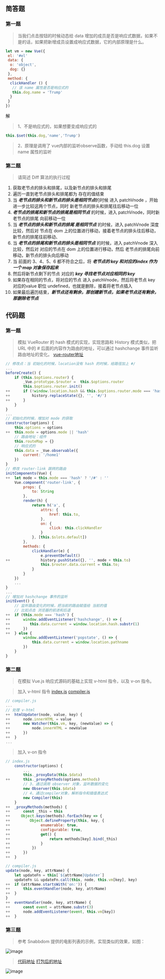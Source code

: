 ## 简答题
### 第一题
> 当我们点击按钮的时候动态给 data 增加的成员是否是响应式数据，如果不是的话，如果把新增成员设置成响应式数据，它的内部原理是什么。

```js
let vm = new Vue({
 el: '#el'
 data: {
  o: 'object',
  dog: {}
 },
 method: {
  clickHandler () {
   // 该 name 属性是否是响应式的
   this.dog.name = 'Trump'
  }
 }
})
```
解
> 1、不是响应式的，如果想要变成响应式的
```js
this.$set(this.dog,'name','Trump')
```
> 2、原理是调用了 vue内部的监听observe函数，手动给 this.dog 设置name 属性的监听

### 第二题
> 请简述 Diff 算法的执行过程

1. 获取老节点的排头和排尾，以及新节点的排头和排尾
2. 遍历一直到老节点排头和排尾都为 存在的值结束
3. 当 ***老节点的排头和新节点的排头是相同节点***的时候 进入 patchVnode ，开始进一步比较这两个节点，同时 新老节点的排头和排尾往后移动一位
4. ***老节点的排尾和新节点的排尾是相同节点*** 的时候，进入 patchVnode，同时新老节点的排尾 向前移动一位
5. 当 ***老节点的排头和新节点的排尾 是相同节点*** 的时候，进入 patchVnode 深度比较，然后对 节点在 dom 上的位置进行移动，接着老节点的排头往后移动，新节点的排尾往前移动、
6. 当 ***老节点的排尾和新节点的排头是相同节点*** 的时候，进入 patchVnode 深入比较，然后对 对应的节点在 dom 上的位置进行移动，然后 老节点的排尾向前移动，新节点的排头向后移动
7. 当 前面的 3、4、5、6 都不符合之后，将 ***老节点的 key 和对应的index 作为一个 map 对象保存起来***
8. 然后将新节点剩下的节点 对应的 ***key 寻找老节点对应相同的 key***
9. 如果存在相同的节点，将对应的节点 进入 patchVnode，然后将老节点 key 对应的value 职位 undefined，也就是删除，接着将老节点插入
10. 如果最后遍历结束，***新节点还有剩余，那创建新节点，如果老节点还有剩余，那删除老节点***


## 代码题
### 第一题
> 模拟 VueRouter 的 hash 模式的实现，实现思路和 History 模式类似，把 URL 中的 # 后面的内容作为路由的地址，可以通过 hashchange 事件监听路由地址的变化。
> [vue-router地址](https://github.com/dongceha/homework/blob/master/fed-e-task-03-01/code/vue-router/index.js)
```js
// 修改点：当 初始化的时候，location没有 hash 的时候，给路径加上 #/
...
beforeCreate() {
    if (this.$options.router) {
        _Vue.prototype.$router =  this.$options.router
        this.$options.router.init()
++      if (!window.location.hash && this.$options.router.mode === 'hash') {
++          history.replaceState({}, '', '#/')
++      }
    }
}
...
// 初始化的时候，增加对 mode 的获取
constructor(options) {
    this.options = options
++  this.mode = options.mode || 'hash'
    // 路由地址：组件
    this.routeMap = {}
    // 响应式的 
    this.data = _Vue.observable({
        current: '/home1'
    })
}
// 修改 router-link 跳转的路由
initComponents(Vue) {
++  let mode = this.mode === 'hash' ? '/#' : ''
    Vue.component('router-link', {
        props: {
            to: String
        },
        render(h) {
            return h('a', {
                attrs: {
                    href: this.to,
                },
                on: {
                    click: this.clickHandler
                }
            }, [this.$slots.default])
        },
        methods: {
            clickHandler(e) {
                e.preventDefault()
++              history.pushState({}, '', mode + this.to)
                this.$router.data.current = this.to;
            } 
        }
    })
    ...
}
...
// 增加对 hashchange 事件的监听
initEvent() {
    // 监听路由变化的时候，把当前的路由赋值给 当前的值
    // 比如点击 浏览器的前进和后退
++  if (this.mode === 'hash') {
++      window.addEventListener('hashchange', () => {
++         this.data.current = window.location.hash.substr(1)
++      })
++  } else {
        window.addEventListener('popstate', () => {
            this.data.current = window.location.pathname
        })
    }
}
```

### 第二题
> 在模拟 Vue.js 响应式源码的基础上实现 v-html 指令，以及 v-on 指令。

> 加入 v-html 指令 [index.js](https://github.com/dongceha/homework/blob/master/fed-e-task-03-01/code/vue-observe/js/index.js) [compiler.js](https://github.com/dongceha/homework/blob/master/fed-e-task-03-01/code/vue-observe/js/compiler.js)
```js
// compiler.js
...
// 处理 v-html
++  htmlUpdater(node, value, key) {
++      node.innerHTML = value
++      new Watcher(this.vm, key, (newValue) => {
++          node.innerHTML = newValue
++      })
++  }
...
```
> 加入 v-on 指令
```js
// index.js
    constructor(options) {
        ...
        this._proxyData(this.$data)
++      this._proxyMethods(options.methods)
        // 3、通过调用 observer 对象，监听数据的变化
        new Observer(this.$data)
        // 4、通过compiler对象，解析指令和插值表达式
        new Compiler(this)
    }
++  _proxyMethods(methods) {
++      const _this = this
++     Object.keys(methods).forEach(key => {
++         Object.defineProperty(this, key, {
++              enumerable: true,
++              configurable: true,
++              get() {
++                  return methods[key].bind(_this)
++              }
++          })
++      })
++  }

// compiler.js
update(node, key, attrName) {
    let updateFn = this[`${attrName}Updater`]
    updateFn && updateFn.call(this, node, this.vm[key], key)
++  if (attrName.startsWith('on:')) {
++      this.eventHandler(node, key, attrName)
++  }
}
++  eventHandler(node, key, attrName) {
++      const event = attrName.substr(3)
++      node.addEventListener(event, this.vm[key])
++  }
```


### 第三题
> 参考 Snabbdom 提供的电影列表的示例，实现类似的效果，如图：

![image](https://github.com/dongceha/homework/blob/master/fed-e-task-03-01/homework2-3.png)

> [代码地址](https://github.com/dongceha/homework/tree/master/fed-e-task-03-01/code/snabbdom-demo) [打包后的地址](https://github.com/dongceha/homework/tree/master/fed-e-task-03-01/code/snabbdom-demo/build)

![image](https://github.com/dongceha/homework/blob/master/fed-e-task-03-01/Snabbdom_gif.gif)